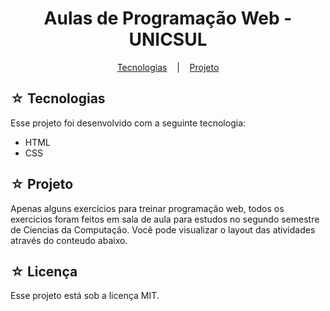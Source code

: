 <h1 align="center">Aulas de Programação Web - UNICSUL</h1>

<p align="center">
  <a href="#-tecnologias">Tecnologias</a>
  &nbsp;&nbsp;&nbsp;|&nbsp;&nbsp;&nbsp;
  <a href="#-projeto">Projeto</a>
</p>

## ☆ Tecnologias

Esse projeto foi desenvolvido com a seguinte tecnologia:
- HTML
- CSS

## ☆ Projeto
Apenas alguns exercícios para treinar programação web, todos os exercicios foram feitos em sala de aula para estudos no segundo semestre de Ciencias da Computação. Você pode visualizar o layout das atividades através do conteudo abaixo.<br>

<!--
Conteúdos da aula:
* **[Aula 01:](#)**
* **[Aula 02:](#)**
* **[Aula 03:](#)**
* **[Aula 04:](#)**
* **[Aula 05:](#)**
* **[Aula 06:](#)**
* **[Aula 07:](#)**
* **[Aula 09:](#)**
* **[Aula 10:](#)**
* **[Aula 11:](#)**
* **[Aula 12:](#)**
-->

## ☆ Licença

Esse projeto está sob a licença MIT.
